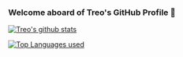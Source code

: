 ### Welcome aboard of Treo's GitHub Profile 👋

[![Treo's github stats](https://github-readme-stats.vercel.app/api?username=treoa&count_private=true&show_icons=true&theme=buefy&custom_title=Treo's+magics+on+GitHub)](https://github.com/treoa)

[![Top Languages used](https://github-readme-stats.vercel.app/api/top-langs/?username=treoa&layout=compact&count_private=true&custom_title=Treo's+top+languages+on+GitHub)](https://github.com/treoa)

<!--
- 🔭 I’m currently working on ...
- 🌱 I’m currently learning ...
- 👯 I’m looking to collaborate on ...
- 🤔 I’m looking for help with ...
- 💬 Ask me about ...
- 📫 How to reach me: ...
- 😄 Pronouns: ...
- ⚡ Fun fact: ...
-->
